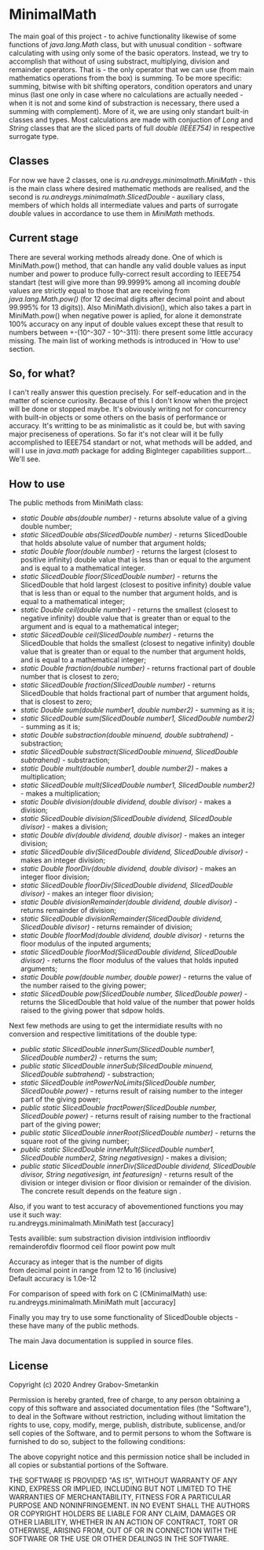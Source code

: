 # MinimalMath

The main goal of this project - to achive functionality likewise of some functions of *java.lang.Math* class, but with unusual condition - software calculating with using only some of the basic operators. Instead, we try to accomplish that without of using substract, multiplying, division and remainder operators. That is - the only operator that we can use (from main mathematics operations from the box) is summing. To be more specific: summing, bitwise with bit shifting operators, condition operators and unary minus (last one only in case where no calculations are actually needed - when it is not and some kind of substraction is necessary, there used a summing with complement). More of it, we are using only standart built-in classes and types. Most calculations are made with conjuction of *Long* and *String* classes that are the sliced parts of full *double (IEEE754)* in respective surrogate type.

## Classes

For now we have 2 classes, one is *ru.andreygs.minimalmath.MiniMath* - this is the main class where desired mathematic methods are realised, and the second is *ru.andreygs.minimalmath.SlicedDouble* - auxiliary class, members of which holds all intermediate values and parts of surrogate *double* values in accordance to use them in *MiniMath* methods.

## Current stage

There are several working methods already done. One of which is MiniMath.pow() method, that can handle any valid double values as input number and power to produce fully-correct result according to IEEE754 standart (test will give more than 99.9999% among all incoming *double* values are strictly equal to those that are receiving from *java.lang.Math.pow()* (for 12 decimal digits after decimal point and about 99.995% for 13 digits)). Also MiniMath.division(), which also takes a part in MiniMath.pow() when negative power is aplied, for alone it demonstrate 100% accuracy on any input of double values except these that result to numbers between +-(10^-307 - 10^-311): there present some little accuracy missing. The main list of working methods is introduced in 'How to use' section.

## So, for what?

I can't really answer this question precisely. For self-education and in the matter of science curiosity. Because of this I don't know when the project will be done or stopped maybe. It's obviously writing not for concurrency with built-in objects or some others on the basis of performance or accuracy. It's writting to be as minimalistic as it could be, but with saving major preciseness of operations. So far it's not clear will it be fully accomplished to IEEE754 standart or not, what methods will be added, and will I use in *java.math* package for adding BigInteger capabilities support... We'll see.

## How to use

The public methods from MiniMath class:

- *static Double abs(double number)* - returns absolute value of a giving double number;
- *static SlicedDouble abs(SlicedDouble number)* - returns SlicedDouble that holds absolute value of number that argument holds;
- *static Double floor(double number)* - returns the largest (closest to positive infinity) double value that is less than or equal to the argument and is equal to a mathematical integer.
- *static SlicedDouble floor(SlicedDouble number)* - returns the SlicedDouble that hold largest (closest to positive infinity) double value that is less than or equal to the number that argument holds, and is equal to a mathematical integer;
- *static Double ceil(double number)* - returns the smallest (closest to negative infinity) double value that is greater than or equal to the argument and is equal to a mathematical integer;
- *static SlicedDouble ceil(SlicedDouble number)* - returns the SlicedDouble that holds the smallest (closest to negative infinity) double value that is greater than or equal to the number that argument holds, and is equal to a mathematical integer;
- *static Double fraction(double number)* - returns fractional part of double number that is closest to zero;
- *static SlicedDouble fraction(SlicedDouble number)* - returns SlicedDouble that holds fractional part of number that argument holds, that is closest to zero;
- *static Double sum(double number1, double number2)* - summing as it is;
- *static SlicedDouble sum(SlicedDouble number1, SlicedDouble number2)* - summing as it is;
- *static Double substraction(double minuend, double subtrahend)* - substraction;
- *static SlicedDouble substract(SlicedDouble minuend, SlicedDouble subtrahend)* - substraction;
- *static Double mult(double number1, double number2)* - makes a multiplication;
- *static SlicedDouble mult(SlicedDouble number1, SlicedDouble number2)* - makes a multiplication;
- *static Double division(double dividend, double divisor)* - makes a division;
- *static SlicedDouble division(SlicedDouble dividend, SlicedDouble divisor)* - makes a division;
- *static Double div(double dividend, double divisor)* - makes an integer division;
- *static SlicedDouble div(SlicedDouble dividend, SlicedDouble divisor)* - makes an integer division;
- *static Double floorDiv(double dividend, double divisor)* - makes an integer floor division;
- *static SlicedDouble floorDiv(SlicedDouble dividend, SlicedDouble divisor)* - makes an integer floor division;
- *static Double divisionRemainder(double dividend, double divisor)* - returns remainder of division;
- *static SlicedDouble divisionRemainder(SlicedDouble dividend, SlicedDouble divisor)* - returns remainder of division;
- *static Double floorMod(double dividend, double divisor)* - returns the floor modulus of the inputed arguments;
- *static SlicedDouble floorMod(SlicedDouble dividend, SlicedDouble divisor)* - returns the floor modulus of the values that holds inputed arguments;
- *static Double pow(double number, double power)* - returns the value of the number raised to the giving power;
- *static SlicedDouble pow(SlicedDouble number, SlicedDouble power)* - returns the SlicedDouble that hold value of the number that power holds raised to the giving power that sdpow holds.


Next few methods are using to get the intermidiate results with no conversion and respective limititations of the double type:

- *public static SlicedDouble innerSum(SlicedDouble number1, SlicedDouble number2)* - returns the sum;
- *public static SlicedDouble innerSub(SlicedDouble minuend, SlicedDouble subtrahend)* - substraction;
- *static SlicedDouble intPowerNoLimits(SlicedDouble number, SlicedDouble power)* - returns result of raising number to the integer part of the giving power;
- *public static SlicedDouble fractPower(SlicedDouble number, SlicedDouble power)* - returns result of raising number to the fractional part of the giving power;
- *public static SlicedDouble innerRoot(SlicedDouble number)* - returns the square root of the giving number;
- *public static SlicedDouble innerMult(SlicedDouble number1, SlicedDouble number2, String negativesign)* - makes a division;
- *public static SlicedDouble innerDiv(SlicedDouble dividend, SlicedDouble divisor, String negativesign, int featuresign)* - returns result of the division or integer division or floor division or remainder of the division. The concrete result depends on the feature sign .


Also, if you want to test accuracy of abovementioned functions you may use it such way: \
ru.andreygs.minimalmath.MiniMath test \[accuracy\]

Tests availible: sum substraction division intdivision intfloordiv \
remainderofdiv floormod ceil floor powint pow mult

Accuracy as integer that is the number of digits \
from decimal point in range from 12 to 16 (inclusive) \
Default accuracy is 1.0e-12

For comparison of speed with fork on C (CMinimalMath) use: \
ru.andreygs.minimalmath.MiniMath mult \[accuracy\]

Finally you may try to use some functionality of SlicedDouble objects - these have many of the public methods.

The main Java documentation is supplied in source files.

## License

Copyright (c) 2020 Andrey Grabov-Smetankin

Permission is hereby granted, free of charge, to any person
obtaining a copy of this software and associated documentation
files (the "Software"), to deal in the Software without
restriction, including without limitation the rights to use,
copy, modify, merge, publish, distribute, sublicense, and/or sell
copies of the Software, and to permit persons to whom the
Software is furnished to do so, subject to the following
conditions:

The above copyright notice and this permission notice shall be
included in all copies or substantial portions of the Software.

THE SOFTWARE IS PROVIDED "AS IS", WITHOUT WARRANTY OF ANY KIND,
EXPRESS OR IMPLIED, INCLUDING BUT NOT LIMITED TO THE WARRANTIES
OF MERCHANTABILITY, FITNESS FOR A PARTICULAR PURPOSE AND
NONINFRINGEMENT. IN NO EVENT SHALL THE AUTHORS OR COPYRIGHT
HOLDERS BE LIABLE FOR ANY CLAIM, DAMAGES OR OTHER LIABILITY,
WHETHER IN AN ACTION OF CONTRACT, TORT OR OTHERWISE, ARISING
FROM, OUT OF OR IN CONNECTION WITH THE SOFTWARE OR THE USE OR
OTHER DEALINGS IN THE SOFTWARE.